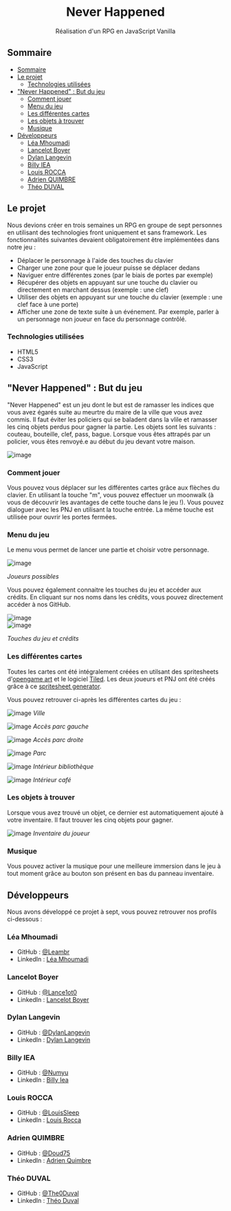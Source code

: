 <h1 align="center">Never Happened</h1>

<div align="center">
   Réalisation d'un RPG en JavaScript Vanilla
</div>


<!-- SOMMAIRE -->

## Sommaire

- [Sommaire](#sommaire)
- [Le projet](#le-projet)
  - [Technologies utilisées](#technologies-utilisées)
- ["Never Happened" : But du jeu](#never-happened--but-du-jeu)
  - [Comment jouer](#comment-jouer)
  - [Menu du jeu](#menu-du-jeu)
  - [Les différentes cartes](#les-différentes-cartes)
  - [Les objets à trouver](#les-objets-à-trouver)
  - [Musique](#musique)
- [Développeurs](#développeurs)
  - [Léa Mhoumadi](#léa-mhoumadi)
  - [Lancelot Boyer](#lancelot-boyer)
  - [Dylan Langevin](#dylan-langevin)
  - [Billy IEA](#billy-iea)
  - [Louis ROCCA](#louis-rocca)
  - [Adrien QUIMBRE](#adrien-quimbre)
  - [Théo DUVAL](#théo-duval)

<!-- OVERVIEW -->

## Le projet
Nous devions créer en trois semaines un RPG en groupe de sept personnes en utilisant des technologies front uniquement et sans framework. Les fonctionnalités suivantes devaient obligatoirement être implémentées dans notre jeu :
- Déplacer le personnage à l'aide des touches du clavier
- Charger une zone pour que le joueur puisse se déplacer dedans
- Naviguer entre différentes zones (par le biais de portes par exemple)
- Récupérer des objets en appuyant sur une touche du clavier ou directement en marchant dessus (exemple : une clef)
- Utiliser des objets en appuyant sur une touche du clavier (exemple : une clef face à une porte)
- Afficher une zone de texte suite à un événement. Par exemple, parler à un personnage non joueur en face du personnage contrôlé.

### Technologies utilisées
- HTML5
- CSS3
- JavaScript

## "Never Happened" : But du jeu
"Never Happened" est un jeu dont le but est de ramasser les indices que vous avez égarés suite au meurtre du maire de la ville que vous avez commis. Il faut éviter les policiers qui se baladent dans la vlile et ramasser les cinq objets perdus pour gagner la partie. Les objets sont les suivants : couteau, bouteille, clef, pass, bague. 
Lorsque vous êtes attrapés par un policier, vous êtes renvoyé.e au début du jeu devant votre maison.

![image](https://user-images.githubusercontent.com/95865130/164970735-1c4c4087-59a6-41bc-9e9e-a3e92ba2622f.png)

### Comment jouer
Vous pouvez vous déplacer sur les différentes cartes grâce aux flèches du clavier.
En utilisant la touche "m", vous pouvez effectuer un moonwalk (à vous de découvrir les avantages de cette touche dans le jeu !).
Vous pouvez dialoguer avec les PNJ en utilisant la touche entrée. La même touche est utilisée pour ouvrir les portes fermées.

### Menu du jeu
Le menu vous permet de lancer une partie et choisir votre personnage.

![image](https://user-images.githubusercontent.com/95865130/164970780-726cb7d9-648f-4531-ba27-e3aa0c17feda.png)

<i>Joueurs possibles</i>

Vous pouvez également connaitre les touches du jeu et accéder aux crédits. En cliquant sur nos noms dans les crédits, vous pouvez directement accéder à nos GitHub.

![image](https://user-images.githubusercontent.com/95865130/164970747-4483176e-7bb6-41bb-a37f-01c994b93de2.png)
<br>
![image](https://user-images.githubusercontent.com/95865130/164970759-576f6811-4b45-447b-929f-f3142b37f270.png)

<i>Touches du jeu et crédits</i>

### Les différentes cartes
Toutes les cartes ont été intégralement créées en utilsant des spritesheets d'[opengame art](https://opengameart.org/) et le logiciel [Tiled](https://www.mapeditor.org/). Les deux joueurs et PNJ ont été créés grâce à ce [spritesheet generator](https://sanderfrenken.github.io/Universal-LPC-Spritesheet-Character-Generator/#?body=Humanlike_white).

Vous pouvez retrouver ci-après les différentes cartes du jeu :

![image](https://user-images.githubusercontent.com/95865130/164970824-3094a246-0817-4704-bff1-16629932dba4.png)
<i>Ville</i>

![image](https://user-images.githubusercontent.com/95865130/164970839-0fe24cab-f92d-411a-ac3e-4844178efdcc.png)
<i>Accès parc gauche</i>

![image](https://user-images.githubusercontent.com/95865130/164970968-3cb83368-346e-4cf8-828b-ce58ac1938c1.png)
<i>Accès parc droite</i>

![image](https://user-images.githubusercontent.com/95865130/164970944-aa8a3462-3614-4645-ad9f-b1cb0e5e10e3.png)
<i>Parc</i>

![image](https://user-images.githubusercontent.com/95865130/164970931-e5819510-48d9-44a9-9b10-b453b966c9c3.png)
<i>Intérieur bibliothèque</i>

![image](https://user-images.githubusercontent.com/95865130/164970874-a80377a4-044c-4c2f-b4d7-4e1b9d5aae43.png)
<i>Intérieur café</i>

### Les objets à trouver
Lorsque vous avez trouvé un objet, ce dernier est automatiquement ajouté à votre inventaire. Il faut trouver les cinq objets pour gagner.

![image](https://user-images.githubusercontent.com/95865130/164971006-01753e78-13c4-4d75-90c9-3220093980a2.png)
<i>Inventaire du joueur</i>

### Musique
Vous pouvez activer la musique pour une meilleure immersion dans le jeu à tout moment grâce au bouton son présent en bas du panneau inventaire. 

## Développeurs
Nous avons développé ce projet à sept, vous pouvez retrouver nos profils ci-dessous :

### Léa Mhoumadi
- GitHub : [@Leambr](https://github.com/Leambr)
- LinkedIn : [Léa Mhoumadi](https://www.linkedin.com/in/lea-mhoumadi)

### Lancelot Boyer
- GitHub : [@Lance1ot0](https://github.com/Lance1ot0)
- LinkedIn : [Lancelot Boyer](https://www.linkedin.com/in/lancelot-boyer-1aa044226/)

### Dylan Langevin
- GitHub : [@DylanLangevin](https://github.com/DylanLangevin)
- LinkedIn : [Dylan Langevin](https://www.linkedin.com/in/langevindylan/)

### Billy IEA
- GitHub : [@Numyu](https://github.com/Numyu)
- LinkedIn : [Billy Iea](https://www.linkedin.com/in/billy-iea)

### Louis ROCCA
- GitHub : [@LouisSleep](https://github.com/LouisSleep)
- LinkedIn : [Louis Rocca](https://www.linkedin.com/in/louisrocca/)

### Adrien QUIMBRE
- GitHub : [@Doud75](https://github.com/Doud75)
- LinkedIn : [Adrien Quimbre](https://www.linkedin.com/in/adrien-quimbre-03311b224/)

### Théo DUVAL
- GitHub : [@The0Duval](https://github.com/The0Duval)
- LinkedIn : [Théo Duval](https://www.linkedin.com/in/th%C3%A9o-duval-468b30187/)

